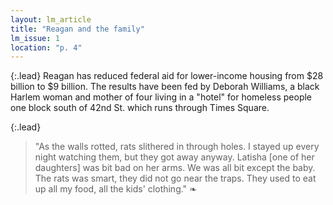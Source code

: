 ```yaml
---
layout: lm_article
title: "Reagan and the family"
lm_issue: 1
location: "p. 4" 
---
```


{:.lead}
Reagan has reduced
federal aid for lower-income housing from $28 billion to $9 billion.
The results have been fed by Deborah Williams, a black Harlem woman
and mother of four living in a "hotel" for homeless people
one block south of 42nd St. which runs through Times Square.

{:.lead}
> "As the walls rotted, rats slithered in through holes.
I stayed up every night watching them, but they got away anyway.
Latisha [one of her daughters] was bit bad on her arms.
We was all bit except the baby.
The rats was smart, they did not go near the traps.
They used to eat up all my food, all the kids' clothing."&nbsp;❧